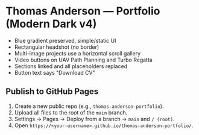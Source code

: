 # Thomas Anderson — Portfolio (Modern Dark v4)

- Blue gradient preserved, simple/static UI
- Rectangular headshot (no border)
- Multi-image projects use a horizontal scroll gallery
- Video buttons on UAV Path Planning and Turbo Regatta
- Sections linked and all placeholders replaced
- Button text says "Download CV"

## Publish to GitHub Pages
1. Create a new public repo (e.g., `thomas-anderson-portfolio`).
2. Upload all files to the root of the `main` branch.
3. Settings → Pages → Deploy from a branch → `main` and `/ (root)`.
4. Open `https://<your-username>.github.io/thomas-anderson-portfolio/`.
